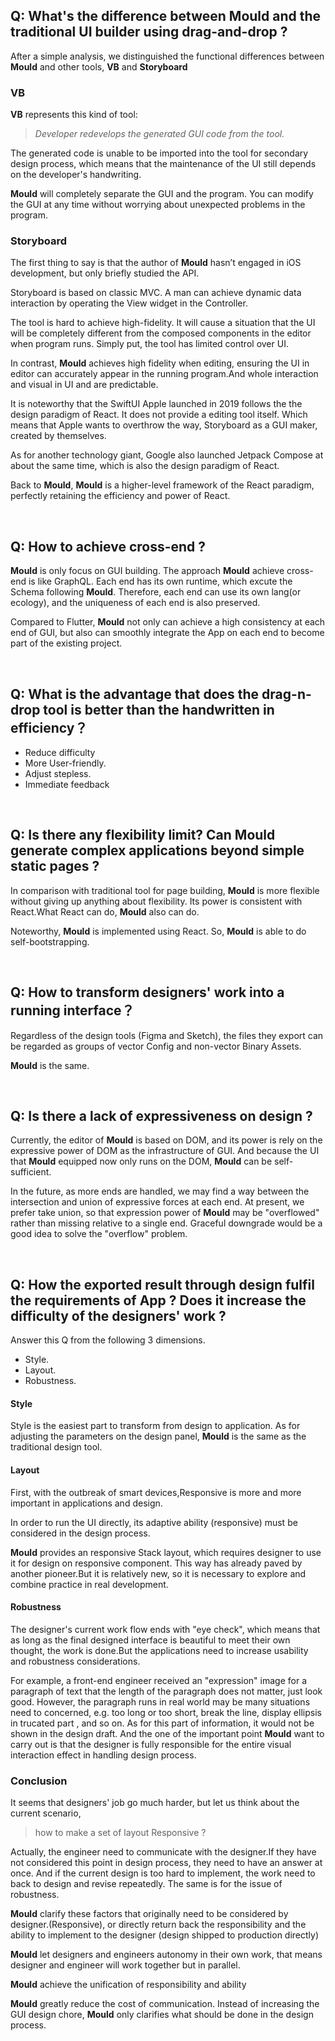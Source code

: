 ## **Q: What's the difference between Mould and  the traditional UI builder using drag-and-drop ?**

After a simple analysis, we distinguished the functional differences between **Mould** and other tools, **VB** and **Storyboard**


### **VB**

**VB** represents this kind of tool: 
>  *Developer redevelops the generated GUI code from the tool.*

The generated code is unable to be imported into the tool for secondary design process, which means that the maintenance of the UI still depends on the developer's handwriting.

**Mould** will completely separate the GUI and the program. You can modify the GUI at any time without worrying about unexpected problems in the program.

### **Storyboard**

The first thing to say is that  the author of **Mould** hasn’t engaged in iOS development, but only briefly studied the API.

Storyboard is based on classic MVC. A man can achieve dynamic data interaction by operating the View widget in the Controller.

The tool is hard to achieve high-fidelity. It will cause a situation that the UI will be completely different from the composed components in the editor when program runs. Simply put, the tool has limited control over UI.

In contrast, **Mould** achieves high fidelity when editing, ensuring the UI in editor can accurately appear in the running program.And whole interaction and visual in UI and are predictable.


It is noteworthy that the SwiftUI Apple launched in 2019 follows the the design paradigm of React. It does not provide a editing tool itself. Which means that Apple wants to overthrow the way, Storyboard as a GUI maker, created by themselves. 


As for another technology giant, Google also launched Jetpack Compose at about the same time, which is also the design paradigm of React. 

Back to **Mould**, **Mould** is a higher-level framework of the React paradigm, perfectly retaining the efficiency and power of React.

<br/>

## **Q: How to achieve cross-end ?**

**Mould** is only focus on GUI building. The approach **Mould** achieve cross-end is like GraphQL. Each end has its own runtime, which excute the Schema following **Mould**. Therefore, each end can use its own lang(or ecology), and the uniqueness of each end is also preserved.

Compared to Flutter, **Mould** not only can achieve a high consistency at each end of GUI, but also can smoothly integrate the App on each end to become part of the existing project.

<br/>

## **Q: What is the advantage that does the drag-n-drop tool is better than the handwritten in efficiency？**

- Reduce difficulty
- More User-friendly.
- Adjust stepless.
- Immediate feedback

<br/>

## **Q: Is there any flexibility limit? Can Mould generate complex applications beyond simple static pages ?**

In comparison with traditional tool for page building, **Mould** is more flexible without giving up anything about flexibility. Its power is consistent with React.What React can do, **Mould** also can do.

Noteworthy, **Mould** is implemented using React. So, **Mould** is able to do self-bootstrapping.

<br/>

## **Q: How to transform designers' work into a running interface？**

Regardless of the design tools (Figma and Sketch), the files they export can be regarded as groups of vector Config and non-vector Binary Assets.

**Mould** is the same.

<br/>

## **Q: Is there a lack of expressiveness on design ?**

Currently, the editor of **Mould** is based on DOM, and its power is rely on the expressive power of DOM as the infrastructure of GUI.
And because the UI that **Mould** equipped now only runs on the DOM, **Mould** can be self-sufficient.


In the future, as more ends are handled, we may find a way between the intersection and union of expressive forces at each end. At present, we prefer take union, so that expression power of **Mould** may be "overflowed" rather than missing relative to a single end. Graceful downgrade would be a good idea to solve the "overflow" problem.

<br/>

## **Q: How the exported result through design fulfil the requirements of App ? Does it increase the difficulty of the designers' work ?**
Answer this Q from the following 3 dimensions.
- Style.
- Layout.
- Robustness.

#### Style

Style is the easiest part to transform from design to application. As for adjusting the parameters on the design panel, **Mould** is the same as the traditional design tool.

#### Layout

First, with the outbreak of smart devices,Responsive is more and more important in applications and design.

In order to run the UI directly, its adaptive ability (responsive) must be considered in the design process.

**Mould** provides an responsive Stack layout, which requires designer to use it for design on responsive component. This way has already paved by another pioneer.But it is relatively new, so it is necessary to explore and combine practice in real development.

#### Robustness

The designer's current work flow ends with "eye check", which means that as long as the final designed interface is beautiful to meet their own thought, the work is done.But the applications need to increase usability and robustness considerations.

For example, a front-end engineer received an "expression" image for a paragraph of text that the length of the paragraph does not matter, just look good. However, the paragraph runs in real world may be many situations need to concerned, e.g. too long or too short, break the line, display ellipsis in trucated part , and so on.
As for this part of information, it would not be shown in the design draft. And the one of the important point **Mould** want to carry out is that the designer is fully responsible for the entire visual interaction effect in handling design process.

### **Conclusion**

It seems that designers' job go much harder, but let us think about the current scenario, 

> how to make a set of layout Responsive ?

Actually, the engineer need to communicate with the designer.If they have not considered this point in design process, they need to have an answer at once. And if the current design is too hard to implement, the work need to back to design and revise repeatedly. The same is for the issue of robustness.

**Mould** clarify these factors that originally need to be considered by designer.(Responsive), or directly return back the responsibility and the ability to implement to the designer (design shipped to  production directly)

**Mould** let designers and engineers autonomy in their own work, that means designer and engineer will work together but in parallel.

**Mould** achieve the unification of responsibility and ability

**Mould** greatly reduce the cost of communication. Instead of increasing the GUI design chore, **Mould** only clarifies what should be done in the design process.
